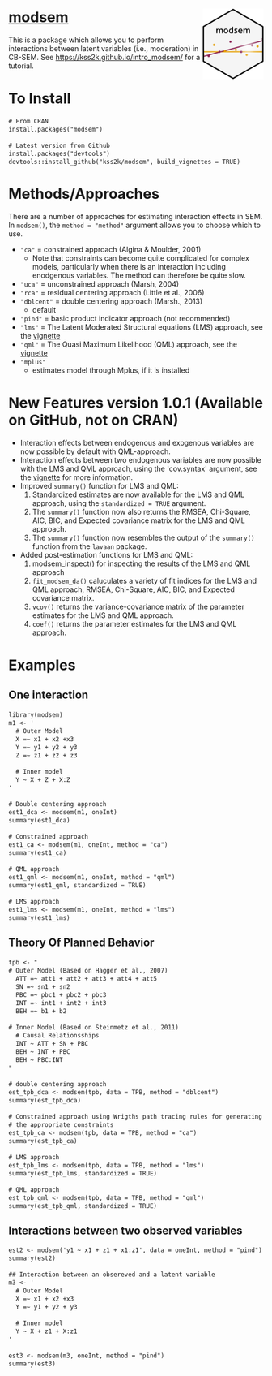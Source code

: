 # [modsem](https://kss2k.github.io/intro_modsem/) <img src="man/figures/modsem.png" alt="Logo" align = "right" height="139" class="logo">
This is a package which allows you to perform interactions between latent variables (i.e., moderation) in CB-SEM. See https://kss2k.github.io/intro_modsem/ for a tutorial.

# To Install 
```
# From CRAN 
install.packages("modsem")

# Latest version from Github
install.packages("devtools")
devtools::install_github("kss2k/modsem", build_vignettes = TRUE)
```

# Methods/Approaches

There are a number of approaches for estimating interaction effects in SEM. In `modsem()`, the `method = "method"` argument allows you to choose which to use.

- `"ca"` = constrained approach (Algina & Moulder, 2001)
    - Note that constraints can become quite complicated for complex models, 
      particularly when there is an interaction including enodgenous variables.
      The method can therefore be quite slow. 
- `"uca"` = unconstrained approach (Marsh, 2004)
- `"rca"` = residual centering approach (Little et al., 2006)
- `"dblcent"` = double centering approach (Marsh., 2013)
  - default 
- `"pind"` = basic product indicator approach (not recommended)
- `"lms"` = The Latent Moderated Structural equations (LMS) approach, see the [vignette](https://kss2k.github.io/intro_modsem/articles/lms_qml.html)
- `"qml"` = The Quasi Maximum Likelihood (QML) approach, see the [vignette](https://kss2k.github.io/intro_modsem/articles/lms_qml.html)
- `"mplus"` 
  - estimates model through Mplus, if it is installed

# New Features version 1.0.1 (Available on GitHub, not on CRAN)
- Interaction effects between endogenous and exogenous variables are now possible by default with QML-approach.
- Interaction effects between two endogenous variables are now possible with the LMS 
  and QML approach, using the 'cov.syntax' argument, see the [vignette](https://kss2k.github.io/intro_modsem/articles/interaction_two_etas.html)
  for more information.
- Improved `summary()` function for LMS and QML: 
    1. Standardized estimates are now available for the LMS and QML approach, 
    using the `standardized = TRUE` argument.
    2. The `summary()` function now also returns the RMSEA, Chi-Square, AIC, BIC, and Expected covariance matrix for the LMS and QML approach.
    3. The `summary()` function now resembles the output of the `summary()` function from the `lavaan` package.
- Added post-estimation functions for LMS and QML:
    1. modsem_inspect() for inspecting the results of the LMS and QML approach 
    2. `fit_modsem_da()` caluculates a variety of fit indices for the LMS and QML approach, 
        RMSEA, Chi-Square, AIC, BIC, and Expected covariance matrix.
    3. `vcov()` returns the variance-covariance matrix of the parameter estimates for the LMS and QML approach. 
    4. `coef()` returns the parameter estimates for the LMS and QML approach.

# Examples 

## One interaction
```
library(modsem)
m1 <- '
  # Outer Model
  X =~ x1 + x2 +x3
  Y =~ y1 + y2 + y3
  Z =~ z1 + z2 + z3
  
  # Inner model
  Y ~ X + Z + X:Z 
'

# Double centering approach
est1_dca <- modsem(m1, oneInt)
summary(est1_dca)

# Constrained approach
est1_ca <- modsem(m1, oneInt, method = "ca")
summary(est1_ca)

# QML approach 
est1_qml <- modsem(m1, oneInt, method = "qml")
summary(est1_qml, standardized = TRUE) 

# LMS approach 
est1_lms <- modsem(m1, oneInt, method = "lms") 
summary(est1_lms)
```

## Theory Of Planned Behavior
```
tpb <- "
# Outer Model (Based on Hagger et al., 2007)
  ATT =~ att1 + att2 + att3 + att4 + att5
  SN =~ sn1 + sn2
  PBC =~ pbc1 + pbc2 + pbc3
  INT =~ int1 + int2 + int3
  BEH =~ b1 + b2

# Inner Model (Based on Steinmetz et al., 2011)
  # Causal Relationsships
  INT ~ ATT + SN + PBC
  BEH ~ INT + PBC
  BEH ~ PBC:INT
"

# double centering approach
est_tpb_dca <- modsem(tpb, data = TPB, method = "dblcent")
summary(est_tpb_dca)

# Constrained approach using Wrigths path tracing rules for generating
# the appropriate constraints
est_tpb_ca <- modsem(tpb, data = TPB, method = "ca") 
summary(est_tpb_ca)

# LMS approach 
est_tpb_lms <- modsem(tpb, data = TPB, method = "lms")
summary(est_tpb_lms, standardized = TRUE) 

# QML approach 
est_tpb_qml <- modsem(tpb, data = TPB, method = "qml") 
summary(est_tpb_qml, standardized = TRUE)
```
## Interactions between two observed variables
```
est2 <- modsem('y1 ~ x1 + z1 + x1:z1', data = oneInt, method = "pind")
summary(est2)

## Interaction between an obsereved and a latent variable 
m3 <- '
  # Outer Model
  X =~ x1 + x2 +x3
  Y =~ y1 + y2 + y3
  
  # Inner model
  Y ~ X + z1 + X:z1 
'

est3 <- modsem(m3, oneInt, method = "pind")
summary(est3)
```
